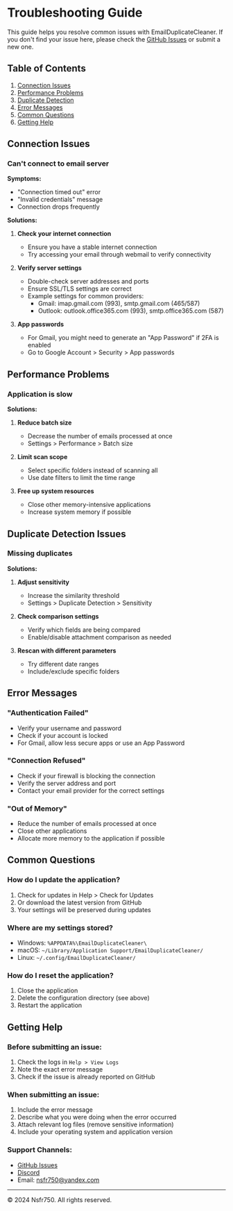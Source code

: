 # Troubleshooting Guide

This guide helps you resolve common issues with EmailDuplicateCleaner. If you don't find your issue here, please check the [GitHub Issues](https://github.com/Nsfr750/EmailDuplicateCleaner/issues) or submit a new one.

## Table of Contents

1. [Connection Issues](#connection-issues)
2. [Performance Problems](#performance-problems)
3. [Duplicate Detection](#duplicate-detection-issues)
4. [Error Messages](#error-messages)
5. [Common Questions](#common-questions)
6. [Getting Help](#getting-help)

## Connection Issues

### Can't connect to email server

**Symptoms:**
- "Connection timed out" error
- "Invalid credentials" message
- Connection drops frequently

**Solutions:**
1. **Check your internet connection**
   - Ensure you have a stable internet connection
   - Try accessing your email through webmail to verify connectivity

2. **Verify server settings**
   - Double-check server addresses and ports
   - Ensure SSL/TLS settings are correct
   - Example settings for common providers:
     - Gmail: imap.gmail.com (993), smtp.gmail.com (465/587)
     - Outlook: outlook.office365.com (993), smtp.office365.com (587)

3. **App passwords**
   - For Gmail, you might need to generate an "App Password" if 2FA is enabled
   - Go to Google Account > Security > App passwords

## Performance Problems

### Application is slow

**Solutions:**
1. **Reduce batch size**
   - Decrease the number of emails processed at once
   - Settings > Performance > Batch size

2. **Limit scan scope**
   - Select specific folders instead of scanning all
   - Use date filters to limit the time range

3. **Free up system resources**
   - Close other memory-intensive applications
   - Increase system memory if possible

## Duplicate Detection Issues

### Missing duplicates

**Solutions:**
1. **Adjust sensitivity**
   - Increase the similarity threshold
   - Settings > Duplicate Detection > Sensitivity

2. **Check comparison settings**
   - Verify which fields are being compared
   - Enable/disable attachment comparison as needed

3. **Rescan with different parameters**
   - Try different date ranges
   - Include/exclude specific folders

## Error Messages

### "Authentication Failed"
- Verify your username and password
- Check if your account is locked
- For Gmail, allow less secure apps or use an App Password

### "Connection Refused"
- Check if your firewall is blocking the connection
- Verify the server address and port
- Contact your email provider for the correct settings

### "Out of Memory"
- Reduce the number of emails processed at once
- Close other applications
- Allocate more memory to the application if possible

## Common Questions

### How do I update the application?
1. Check for updates in Help > Check for Updates
2. Or download the latest version from GitHub
3. Your settings will be preserved during updates

### Where are my settings stored?
- Windows: `%APPDATA%\EmailDuplicateCleaner\`
- macOS: `~/Library/Application Support/EmailDuplicateCleaner/`
- Linux: `~/.config/EmailDuplicateCleaner/`

### How do I reset the application?
1. Close the application
2. Delete the configuration directory (see above)
3. Restart the application

## Getting Help

### Before submitting an issue:
1. Check the logs in `Help > View Logs`
2. Note the exact error message
3. Check if the issue is already reported on GitHub

### When submitting an issue:
1. Include the error message
2. Describe what you were doing when the error occurred
3. Attach relevant log files (remove sensitive information)
4. Include your operating system and application version

### Support Channels:
- [GitHub Issues](https://github.com/Nsfr750/EmailDuplicateCleaner/issues)
- [Discord](https://discord.gg/ryqNeuRYjD)
- Email: nsfr750@yandex.com

---

© 2024 Nsfr750. All rights reserved.
